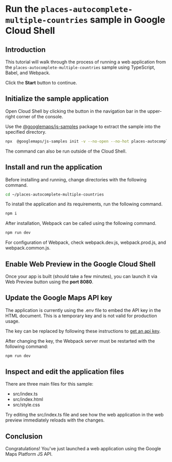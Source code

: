 # Run the `places-autocomplete-multiple-countries` sample in Google Cloud Shell

<walkthrough-tutorial-duration duration="10"/>

## Introduction

This tutorial will walk through the process of running a web application from
the `places-autocomplete-multiple-countries` sample using TypeScript, Babel, and Webpack.

Click the **Start** button to continue.

## Initialize the sample application

Open Cloud Shell by clicking the
<walkthrough-cloud-shell-icon></walkthrough-cloud-shell-icon> button in the
navigation bar in the upper-right corner of the console.

Use the [@googlemaps/js-samples](https://www.npmjs.com/package/@googlemaps/js-samples) package to 
extract the sample into the specified directory.

```bash
npx  @googlemaps/js-samples init -v --no-open --no-hot places-autocomplete-multiple-countries ~/places-autocomplete-multiple-countries
```

The command can also be run outside of the Cloud Shell.

## Install and run the application

Before installing and running, change directories with the following command.

```bash
cd ~/places-autocomplete-multiple-countries
```

To install the application and its requirements, run the following command.

```bash
npm i
```

After installation, Webpack can be called using the following command.

```bash
npm run dev
```

For configuration of Webpack, check
<walkthrough-editor-open-file filePath="places-autocomplete-multiple-countries/webpack.dev.js">webpack.dev.js</walkthrough-editor-open-file>,
<walkthrough-editor-open-file filePath="places-autocomplete-multiple-countries/webpack.prod.js">webpack.prod.js</walkthrough-editor-open-file>,
and
<walkthrough-editor-open-file filePath="places-autocomplete-multiple-countries/webpack.common.js">webpack.common.js</walkthrough-editor-open-file>.

## Enable Web Preview in the Google Cloud Shell

Once your app is built (should take a few minutes), you can launch it via
<walkthrough-spotlight-pointer target="cloudshell" spotlightId="devshell-web-preview-button">Web
Preview button</walkthrough-spotlight-pointer> using the **port 8080**.

## Update the Google Maps API key

The application is currently using the
<walkthrough-editor-open-file filePath="places-autocomplete-multiple-countries/.env">.env</walkthrough-editor-open-file>
file to embed the API key in the HTML document. This is a temporary key and is
not valid for production usage.

The key can be replaced by following these instructions to
[get an api key](https://developers.google.com/maps/documentation/javascript/get-api-key).

After changing the key, the Webpack server must be restarted with the following
command:

```bash
npm run dev
```

## Inspect and edit the application files

There are three main files for this sample:

*   <walkthrough-editor-open-file filePath="places-autocomplete-multiple-countries/src/index.ts">src/index.ts</walkthrough-editor-open-file>
*   <walkthrough-editor-open-file filePath="places-autocomplete-multiple-countries/src/index.html">src/index.html</walkthrough-editor-open-file>
*   <walkthrough-editor-open-file filePath="places-autocomplete-multiple-countries/src/style.css">src/style.css</walkthrough-editor-open-file>

Try editing the <walkthrough-editor-open-file filePath="places-autocomplete-multiple-countries/src/index.ts">src/index.ts</walkthrough-editor-open-file> file and see how the web application in the web preview immediately reloads with the changes.

## Conclusion

<walkthrough-conclusion-trophy></walkthrough-conclusion-trophy>

Congratulations! You've just launched a web application using the Google Maps
Platform JS API.
